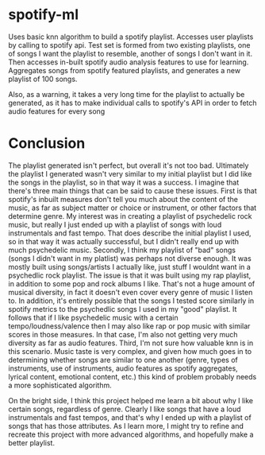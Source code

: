 # spotify-ml
Uses basic knn algorithm to build a spotify playlist. Accesses user playlists by calling to spotify api. Test set is formed from two existing playlists, one of songs I want the playlist to resemble, another of songs I don't want in it. Then accesses in-built spotify audio analysis features to use for learning. Aggregates songs from spotify featured playlists, and generates a new playlist of 100 songs.

Also, as a warning, it takes a very long time for the playlist to actually be generated, as it has to make individual calls to spotify's API in order to fetch audio features for every song

# Conclusion
The playlist generated isn't perfect, but overall it's not too bad. Ultimately the playlist I generated wasn't very similar to my initial playlist but I did like the songs in the playlist, so in that way it was a success. I imagine that there's three main things that can be said to cause these issues. First is that spotify's inbuilt measures don't tell you much about the content of the music, as far as subject matter or choice or instrument, or other factors that determine genre. My interest was in creating a playlist of psychedelic rock music, but really I just ended up with a playlist of songs with loud instrumentals and fast tempo. That does describe the initial playlist I used, so in that way it was actually successful, but I didn't really end up with much psychedelic music. Secondly, I think my playlist of "bad" songs (songs I didn't want in my platlist) was perhaps not diverse enough. It was mostly built using songs/artists I actually like, just stuff I wouldnt want in a psychedlic rock playlist. The issue is that it was built using my rap playlist, in addition to some pop and rock albums I like. That's not a huge amount of musical diversity, in fact it doesn't even cover every genre of music I listen to. In addition, it's entirely possible that the songs I tested score similarly in spotify metrics to the psychedlic songs I used in my "good" playlist. It follows that if I like psychedelic music with a certain tempo/loudness/valence then I may also like rap or pop music with similar scores in those measures. In that case, I'm also not getting very much diversity as far as audio features. Third, I'm not sure how valuable knn is in this scenario. Music taste is very complex, and given how much goes in to determining whether songs are similar to one another (genre, types of instruments, use of instruments, audio features as spotify aggregates, lyrical content, emotional content, etc.) this kind of problem probably needs a more sophisticated algorithm.

On the bright side, I think this project helped me learn a bit about why I like certain songs, regardless of genre. Clearly I like songs that have a loud instrumentals and fast tempos, and that's why I ended up with a playlist of songs that has those attributes. As I learn more, I might try to refine and recreate this project with more advanced algorithms, and hopefully make a better playlist.

